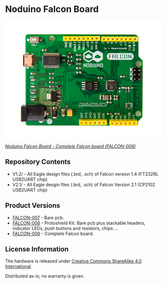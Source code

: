 Noduino Falcon Board
=======================================

![Noduino Falcon Board V1.0](Falcon-v1.0.jpg)

[*Noduino Falcon Board - Complete Falcon board (FALCON-009)*](https://www.noduino.org/)


Repository Contents
-------------------
* V1.2/ - All Eagle design files (.brd, .sch) of Falcon version 1.4 (FT232RL USB2UART chip)
* V2.1/ - All Eagle desgin files (.brd, .sch) of Falcon Version 2.1 (CP2102 USB2UART chip)


Product Versions
----------------
* [FALCON-007](http://www.noduino.org/) - Bare pcb.
* [FALCON-008](http://www.noduino.org/) - Protoshield Kit. Bare pcb plus stackable headers, indicator LEDs, push buttons and resistors, chips ...
* [FALCON-009](http://www.noduino.org/) - Complete Falcon board.


License Information
-------------------
The hardware is released under [Creative Commons ShareAlike 4.0 International](https://creativecommons.org/licenses/by-sa/4.0/).

Distributed as-is; no warranty is given.
